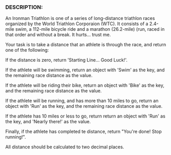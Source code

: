 ### DESCRIPTION:

An Ironman Triathlon is one of a series of long-distance triathlon races organized by the World Triathlon Corporaion (WTC). It consists of a 2.4-mile swim, a 112-mile bicycle ride and a marathon (26.2-mile) (run, raced in that order and without a break. It hurts... trust me.

Your task is to take a distance that an athlete is through the race, and return one of the following:

If the distance is zero, return 'Starting Line... Good Luck!'.

If the athlete will be swimming, return an object with 'Swim' as the key, and the remaining race distance as the value.

If the athlete will be riding their bike, return an object with 'Bike' as the key, and the remaining race distance as the value.

If the athlete will be running, and has more than 10 miles to go, return an object with 'Run' as the key, and the remaining race distance as the value.

If the athlete has 10 miles or less to go, return return an object with 'Run' as the key, and 'Nearly there!' as the value.

Finally, if the athlete has completed te distance, return "You're done! Stop running!".

All distance should be calculated to two decimal places.